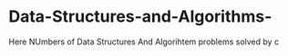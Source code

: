 # Data-Structures-and-Algorithms-
Here NUmbers of Data Structures And Algorihtem problems solved by c
